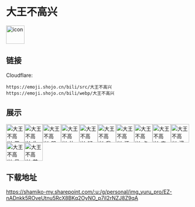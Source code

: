 # 大王不高兴
<img src="https://emoji.shojo.cn/bili/src/大王不高兴/icon.png" width="50" height="50" alt="icon">

## 链接
Cloudflare:
```
https://emoji.shojo.cn/bili/src/大王不高兴
https://emoji.shojo.cn/bili/webp/大王不高兴
```
## 展示
<img src="https://emoji.shojo.cn/bili/src/大王不高兴/大王不高兴-开心.png" width="50" height="50" alt="大王不高兴-开心"><img src="https://emoji.shojo.cn/bili/src/大王不高兴/大王不高兴-生气.png" width="50" height="50" alt="大王不高兴-生气"><img src="https://emoji.shojo.cn/bili/src/大王不高兴/大王不高兴-哭.png" width="50" height="50" alt="大王不高兴-哭"><img src="https://emoji.shojo.cn/bili/src/大王不高兴/大王不高兴-比心.png" width="50" height="50" alt="大王不高兴-比心"><img src="https://emoji.shojo.cn/bili/src/大王不高兴/大王不高兴-疑问.png" width="50" height="50" alt="大王不高兴-疑问"><img src="https://emoji.shojo.cn/bili/src/大王不高兴/大王不高兴-我好了.png" width="50" height="50" alt="大王不高兴-我好了"><img src="https://emoji.shojo.cn/bili/src/大王不高兴/大王不高兴-汗.png" width="50" height="50" alt="大王不高兴-汗"><img src="https://emoji.shojo.cn/bili/src/大王不高兴/大王不高兴-点赞.png" width="50" height="50" alt="大王不高兴-点赞"><img src="https://emoji.shojo.cn/bili/src/大王不高兴/大王不高兴-害怕.png" width="50" height="50" alt="大王不高兴-害怕"><img src="https://emoji.shojo.cn/bili/src/大王不高兴/大王不高兴-滑稽.png" width="50" height="50" alt="大王不高兴-滑稽"><img src="https://emoji.shojo.cn/bili/src/大王不高兴/大王不高兴-目瞪口呆.png" width="50" height="50" alt="大王不高兴-目瞪口呆"><img src="https://emoji.shojo.cn/bili/src/大王不高兴/大王不高兴-前排.png" width="50" height="50" alt="大王不高兴-前排">

## 下载地址

https://shamiko-my.sharepoint.com/:u:/g/personal/img_yuru_pro/EZ-nADnkk5ROveUtnu5RcX8BKq2OyNO_p7iI2rNZJ8Z9qA